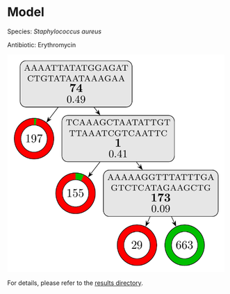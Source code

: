 
# Model

Species: *Staphylococcus aureus*

Antibiotic: Erythromycin

<img src="./model.png" width=500 height=500 />

For details, please refer to the [results directory](../../../../../results/cart_b/staphylococcus%20aureus/erythromycin/repeat_6/).

